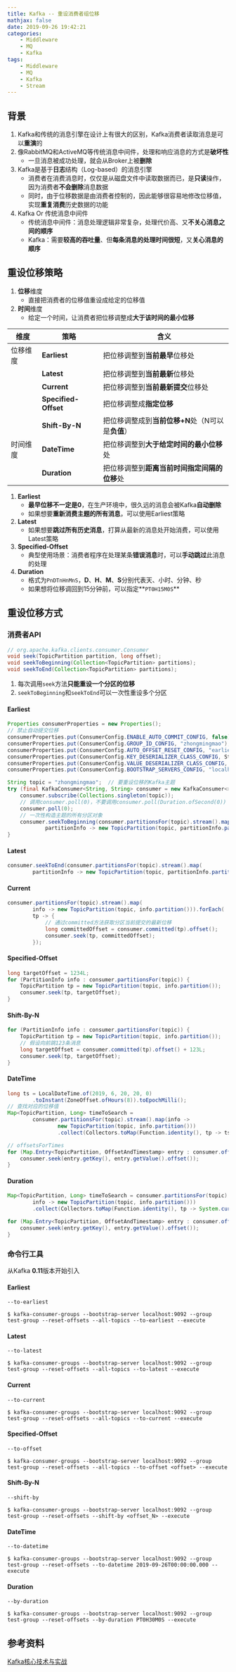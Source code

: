 ```yaml
---
title: Kafka -- 重设消费者组位移
mathjax: false
date: 2019-09-26 19:42:21
categories:
    - Middleware
    - MQ
    - Kafka
tags:
    - Middleware
    - MQ
    - Kafka
    - Stream
---
```


## 背景
1. Kafka和传统的消息引擎在设计上有很大的区别，Kafka消费者读取消息是可以**重演**的
2. 像RabbitMQ和ActiveMQ等传统消息中间件，处理和响应消息的方式是**破坏性**
    - 一旦消息被成功处理，就会从Broker上被**删除**
3. Kafka是基于**日志**结构（Log-based）的消息引擎
    - 消费者在消费消息时，仅仅是从磁盘文件中读取数据而已，是**只读**操作，因为消费者**不会删除**消息数据
    - 同时，由于位移数据是由消费者控制的，因此能够很容易地修改位移值，实现**重复消费**历史数据的功能
4. Kafka Or 传统消息中间件
    - 传统消息中间件：消息处理逻辑非常复杂，处理代价高、又**不关心消息之间的顺序**
    - Kafka：需要**较高的吞吐量**、但**每条消息的处理时间很短**，又**关心消息的顺序**

<!-- more -->

## 重设位移策略
1. **位移**维度
    - 直接把消费者的位移值重设成给定的位移值
2. **时间**维度
    - 给定一个时间，让消费者把位移调整成**大于该时间的最小位移**

| 维度 | 策略 | 含义 |
| --- | --- | --- |
| 位移维度 | **Earliest** | 把位移调整到**当前最早**位移处 |
| | **Latest** | 把位移调整到**当前最新**位移处 |
| | **Current** | 把位移调整到**当前最新提交**位移处 |
| | **Specified-Offset** | 把位移调整成**指定位移** |
| | **Shift-By-N** | 把位移调整成到**当前位移+N**处（N可以是**负值**） |
| 时间维度 | **DateTime** | 把位移调整到**大于给定时间的最小位移**处 |
| | **Duration** | 把位移调整到**距离当前时间指定间隔的位移**处 |

1. **Earliest**
    - **最早位移不一定是0**，在生产环境中，很久远的消息会被Kafka**自动删除**
    - 如果想要**重新消费主题的所有消息**，可以使用Earliest策略
2. **Latest**
    - 如果想要**跳过所有历史消息**，打算从最新的消息处开始消费，可以使用Latest策略
3. **Specified-Offset**
    - 典型使用场景：消费者程序在处理某条**错误消息**时，可以**手动跳过**此消息的处理
4. **Duration**
    - 格式为`PnDTnHnMnS`，**D**、**H**、**M**、**S**分别代表天、小时、分钟、秒
    - 如果想将位移调回到15分钟前，可以指定**`PT0H15M0S`**

## 重设位移方式

### 消费者API
```java
// org.apache.kafka.clients.consumer.Consumer
void seek(TopicPartition partition, long offset);
void seekToBeginning(Collection<TopicPartition> partitions);
void seekToEnd(Collection<TopicPartition> partitions);
```
1. 每次调用`seek`方法**只能重设一个分区的位移**
2. `seekToBeginning`和`seekToEnd`可以一次性重设多个分区

#### Earliest
```java
Properties consumerProperties = new Properties();
// 禁止自动提交位移
consumerProperties.put(ConsumerConfig.ENABLE_AUTO_COMMIT_CONFIG, false);
consumerProperties.put(ConsumerConfig.GROUP_ID_CONFIG, "zhongmingmao");
consumerProperties.put(ConsumerConfig.AUTO_OFFSET_RESET_CONFIG, "earliest");
consumerProperties.put(ConsumerConfig.KEY_DESERIALIZER_CLASS_CONFIG, StringDeserializer.class.getName());
consumerProperties.put(ConsumerConfig.VALUE_DESERIALIZER_CLASS_CONFIG, StringDeserializer.class.getName());
consumerProperties.put(ConsumerConfig.BOOTSTRAP_SERVERS_CONFIG, "localhost:9092");

String topic = "zhongmingmao";  // 要重设位移的Kafka主题
try (final KafkaConsumer<String, String> consumer = new KafkaConsumer<>(consumerProperties)) {
    consumer.subscribe(Collections.singleton(topic));
    // 调用consumer.poll(0)，不要调用consumer.poll(Duration.ofSecond(0))
    consumer.poll(0);
    // 一次性构造主题的所有分区对象
    consumer.seekToBeginning(consumer.partitionsFor(topic).stream().map(
            partitionInfo -> new TopicPartition(topic, partitionInfo.partition())).collect(Collectors.toList()));
}
```

#### Latest
```java
consumer.seekToEnd(consumer.partitionsFor(topic).stream().map(
        partitionInfo -> new TopicPartition(topic, partitionInfo.partition())).collect(Collectors.toList()));
```

#### Current
```java
consumer.partitionsFor(topic).stream().map(
        info -> new TopicPartition(topic, info.partition())).forEach(
        tp -> {
            // 通过committed方法获取分区当前提交的最新位移
            long committedOffset = consumer.committed(tp).offset();
            consumer.seek(tp, committedOffset);
        });
```

#### Specified-Offset
```java
long targetOffset = 1234L;
for (PartitionInfo info : consumer.partitionsFor(topic)) {
    TopicPartition tp = new TopicPartition(topic, info.partition());
    consumer.seek(tp, targetOffset);
}
```

#### Shift-By-N
```java
for (PartitionInfo info : consumer.partitionsFor(topic)) {
    TopicPartition tp = new TopicPartition(topic, info.partition());
    // 假设向前跳123条消息
    long targetOffset = consumer.committed(tp).offset() + 123L;
    consumer.seek(tp, targetOffset);
}
```

#### DateTime
```java
long ts = LocalDateTime.of(2019, 6, 20, 20, 0)
        .toInstant(ZoneOffset.ofHours(8)).toEpochMilli();
// 查找对应的位移值
Map<TopicPartition, Long> timeToSearch =
        consumer.partitionsFor(topic).stream().map(info ->
                new TopicPartition(topic, info.partition()))
                .collect(Collectors.toMap(Function.identity(), tp -> ts));

// offsetsForTimes
for (Map.Entry<TopicPartition, OffsetAndTimestamp> entry : consumer.offsetsForTimes(timeToSearch).entrySet()) {
    consumer.seek(entry.getKey(), entry.getValue().offset());
}
```

#### Duration
```java
Map<TopicPartition, Long> timeToSearch = consumer.partitionsFor(topic).stream().map(
        info -> new TopicPartition(topic, info.partition()))
        .collect(Collectors.toMap(Function.identity(), tp -> System.currentTimeMillis() - 30 * 1000 * 60));

for (Map.Entry<TopicPartition, OffsetAndTimestamp> entry : consumer.offsetsForTimes(timeToSearch).entrySet()) {
    consumer.seek(entry.getKey(), entry.getValue().offset());
}
```

### 命令行工具
从Kafka **0.11**版本开始引入

#### Earliest
`--to-earliest`
```
$ kafka-consumer-groups --bootstrap-server localhost:9092 --group test-group --reset-offsets --all-topics --to-earliest --execute
```

#### Latest
`--to-latest`
```
$ kafka-consumer-groups --bootstrap-server localhost:9092 --group test-group --reset-offsets --all-topics --to-latest --execute
```

#### Current
`--to-current`
```
$ kafka-consumer-groups --bootstrap-server localhost:9092 --group test-group --reset-offsets --all-topics --to-current --execute
```

#### Specified-Offset
`--to-offset`
```
$ kafka-consumer-groups --bootstrap-server localhost:9092 --group test-group --reset-offsets --all-topics --to-offset <offset> --execute
```

#### Shift-By-N
`--shift-by`
```
$ kafka-consumer-groups --bootstrap-server localhost:9092 --group test-group --reset-offsets --shift-by <offset_N> --execute
```

#### DateTime
`--to-datetime`
```
$ kafka-consumer-groups --bootstrap-server localhost:9092 --group test-group --reset-offsets --to-datetime 2019-09-26T00:00:00.000 --execute
```

#### Duration
`--by-duration`
```
$ kafka-consumer-groups --bootstrap-server localhost:9092 --group test-group --reset-offsets --by-duration PT0H30M0S --execute
```

## 参考资料
[Kafka核心技术与实战](https://time.geekbang.org/column/intro/100029201)